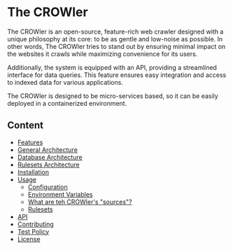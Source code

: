 # The CROWler

The CROWler is an open-source, feature-rich web crawler designed with a unique
philosophy at its core: to be as gentle and low-noise as possible. In other
words, The CROWler tries to stand out by ensuring minimal impact on the
websites it crawls while maximizing convenience for its users.

Additionally, the system is equipped with an API, providing a streamlined
interface for data queries. This feature ensures easy integration and
access to indexed data for various applications.

The CROWler is designed to be micro-services based, so it can be easily
deployed in a containerized environment.

## Content

- [Features](./features.md)
- [General Architecture](./architecture.md)
- [Database Architecture](./database_architecture.md)
- [Rulesets Architecture](./ruleset_architecture.md)
- [Installation](./installation.md)
- [Usage](./usage.md)
  - [Configuration](./config.md)
  - [Environment Variables](./env_vars.md)
  - [What are teh CROWler's "sources"?](./sources.md)
  - [Rulesets](./rulesets.md)
- [API](./api.md)
- [Contributing](../CONTRIBUTING.md)
- [Test Policy](./test_policy.md)
- [License](../LICENSE.md)
